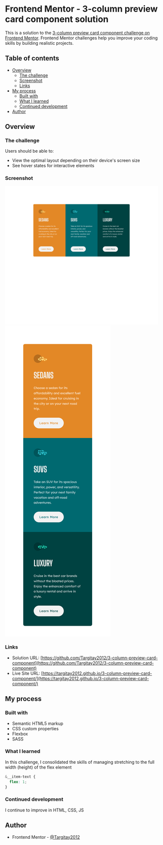 # Frontend Mentor - 3-column preview card component solution

This is a solution to the [3-column preview card component challenge on Frontend Mentor](https://www.frontendmentor.io/challenges/3column-preview-card-component-pH92eAR2-). Frontend Mentor challenges help you improve your coding skills by building realistic projects. 

## Table of contents

- [Overview](#overview)
  - [The challenge](#the-challenge)
  - [Screenshot](#screenshot)
  - [Links](#links)
- [My process](#my-process)
  - [Built with](#built-with)
  - [What I learned](#what-i-learned)
  - [Continued development](#continued-development)
- [Author](#author)

## Overview

### The challenge

Users should be able to:

- View the optimal layout depending on their device's screen size
- See hover states for interactive elements

### Screenshot

![](./screenshot-1.jpg)
![](./screenshot-2.jpg)

### Links

- Solution URL: [https://github.com/Targitay2012/3-column-preview-card-component](https://github.com/Targitay2012/3-column-preview-card-component)
- Live Site URL: [https://targitay2012.github.io/3-column-preview-card-component/](https://targitay2012.github.io/3-column-preview-card-component/)

## My process

### Built with

- Semantic HTML5 markup
- CSS custom properties
- Flexbox
- SASS

### What I learned

In this challenge, I consolidated the skills of managing stretching to the full width (height) of the flex element

```css
&__item-text {
  flex: 1;
}
```

### Continued development

I continue to improve in HTML, CSS, JS

## Author

- Frontend Mentor - [@Targitay2012](https://www.frontendmentor.io/profile/Targitay2012)
